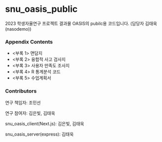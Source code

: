 # snu_oasis_public
2023 학생자율연구 프로젝트 결과물 OASIS의 pubilc용 코드입니다. (담당자 김태욱(nasodemo))

### Appendix Contents
- <부록 1> 면담지
- <부록 2> 융합적 사고 검사지
- <부록 3> 사용자 만족도 조사지
- <부록 4> R 통계분석 코드
- <부록 5> 수업계획서


### Contributors
연구 책임자: 조민선

연구 참여자: 김은빛, 김태욱

snu_oasis_client(Next.js): 김은빛, 김태욱

snu_oasis_server(express): 김태욱
